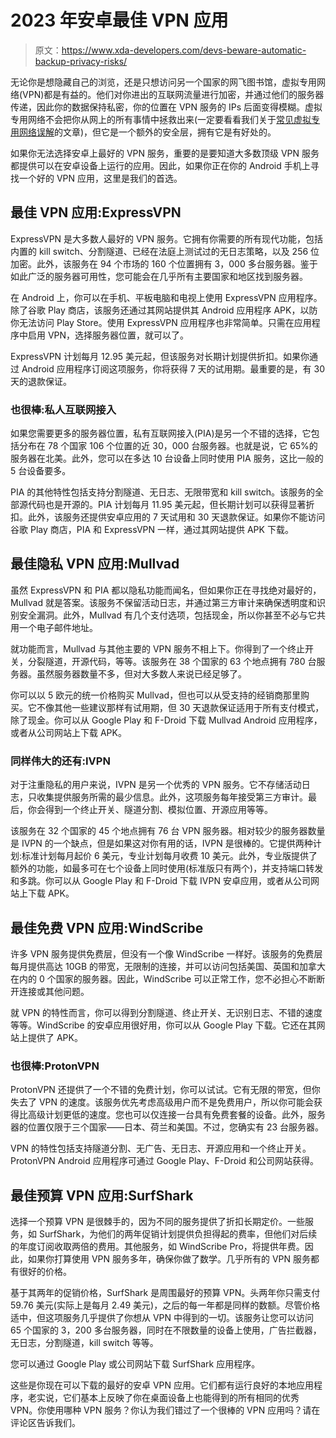 # 2023 年安卓最佳 VPN 应用

> 原文：<https://www.xda-developers.com/devs-beware-automatic-backup-privacy-risks/>

无论你是想隐藏自己的浏览，还是只想访问另一个国家的网飞图书馆，虚拟专用网络(VPN)都是有益的。他们对你进出的互联网流量进行加密，并通过他们的服务器传递，因此你的数据保持私密，你的位置在 VPN 服务的 IPs 后面变得模糊。虚拟专用网络不会把你从网上的所有事情中拯救出来(一定要看看我们关于[常见虚拟专用网络误解](https://www.xda-developers.com/vpn-safety-misunderstandings/)的文章)，但它是一个额外的安全层，拥有它是有好处的。

如果你无法选择安卓上最好的 VPN 服务，重要的是要知道大多数顶级 VPN 服务都提供可以在安卓设备上运行的应用。因此，如果你正在你的 Android 手机上寻找一个好的 VPN 应用，这里是我们的首选。

## 最佳 VPN 应用:ExpressVPN

ExpressVPN 是大多数人最好的 VPN 服务。它拥有你需要的所有现代功能，包括内置的 kill switch、分割隧道、已经在法庭上测试过的无日志策略，以及 256 位加密。此外，该服务在 94 个市场的 160 个位置拥有 3，000 多台服务器。鉴于如此广泛的服务器可用性，您可能会在几乎所有主要国家和地区找到服务器。

在 Android 上，你可以在手机、平板电脑和电视上使用 ExpressVPN 应用程序。除了谷歌 Play 商店，该服务还通过其网站提供其 Android 应用程序 APK，以防你无法访问 Play Store。使用 ExpressVPN 应用程序也非常简单。只需在应用程序中启用 VPN，选择服务器位置，就可以了。

ExpressVPN 计划每月 12.95 美元起，但该服务对长期计划提供折扣。如果你通过 Android 应用程序订阅这项服务，你将获得 7 天的试用期。最重要的是，有 30 天的退款保证。

### 也很棒:私人互联网接入

如果您需要更多的服务器位置，私有互联网接入(PIA)是另一个不错的选择，它包括分布在 78 个国家 106 个位置的近 30，000 台服务器。也就是说，它 65%的服务器在北美。此外，您可以在多达 10 台设备上同时使用 PIA 服务，这比一般的 5 台设备要多。

PIA 的其他特性包括支持分割隧道、无日志、无限带宽和 kill switch。该服务的全部源代码也是开源的。PIA 计划每月 11.95 美元起，但长期计划可以获得显著折扣。此外，该服务还提供安卓应用的 7 天试用和 30 天退款保证。如果你不能访问谷歌 Play 商店，PIA 和 ExpressVPN 一样，通过其网站提供 APK 下载。

## 最佳隐私 VPN 应用:Mullvad

虽然 ExpressVPN 和 PIA 都以隐私功能而闻名，但如果你正在寻找绝对最好的，Mullvad 就是答案。该服务不保留活动日志，并通过第三方审计来确保透明度和识别安全漏洞。此外，Mullvad 有几个支付选项，包括现金，所以你甚至不必与它共用一个电子邮件地址。

就功能而言，Mullvad 与其他主要的 VPN 服务不相上下。你得到了一个终止开关，分裂隧道，开源代码，等等。该服务在 38 个国家的 63 个地点拥有 780 台服务器。虽然服务器数量不多，但对大多数人来说已经足够了。

你可以以 5 欧元的统一价格购买 Mullvad，但也可以从受支持的经销商那里购买。它不像其他一些建议那样有试用期，但 30 天退款保证适用于所有支付模式，除了现金。你可以从 Google Play 和 F-Droid 下载 Mullvad Android 应用程序，或者从公司网站上下载 APK。

### 同样伟大的还有:IVPN

对于注重隐私的用户来说，IVPN 是另一个优秀的 VPN 服务。它不存储活动日志，只收集提供服务所需的最少信息。此外，这项服务每年接受第三方审计。最后，你会得到一个终止开关、隧道分割、模拟位置、开源应用等等。

该服务在 32 个国家的 45 个地点拥有 76 台 VPN 服务器。相对较少的服务器数量是 IVPN 的一个缺点，但是如果这对你有用的话，IVPN 是很棒的。它提供两种计划:标准计划每月起价 6 美元，专业计划每月收费 10 美元。此外，专业版提供了额外的功能，如最多可在七个设备上同时使用(标准版只有两个)，并支持端口转发和多跳。你可以从 Google Play 和 F-Droid 下载 IVPN 安卓应用，或者从公司网站上下载 APK。

## 最佳免费 VPN 应用:WindScribe

许多 VPN 服务提供免费层，但没有一个像 WindScribe 一样好。该服务的免费层每月提供高达 10GB 的带宽，无限制的连接，并可以访问包括美国、英国和加拿大在内的 0 个国家的服务器。因此，WindScribe 可以正常工作，您不必担心不断断开连接或其他问题。

就 VPN 的特性而言，你可以得到分割隧道、终止开关、无识别日志、不错的速度等等。WindScribe 的安卓应用很好用，你可以从 Google Play 下载。它还在其网站上提供了 APK。

### 也很棒:ProtonVPN

ProtonVPN 还提供了一个不错的免费计划，你可以试试。它有无限的带宽，但你失去了 VPN 的速度。该服务优先考虑高级用户而不是免费用户，所以你可能会获得比高级计划更低的速度。您也可以仅连接一台具有免费套餐的设备。此外，服务器的位置仅限于三个国家——日本、荷兰和美国。不过，您确实有 23 台服务器。

VPN 的特性包括支持隧道分割、无广告、无日志、开源应用和一个终止开关。ProtonVPN Android 应用程序可通过 Google Play、F-Droid 和公司网站获得。

## 最佳预算 VPN 应用:SurfShark

选择一个预算 VPN 是很棘手的，因为不同的服务提供了折扣长期定价。一些服务，如 SurfShark，为他们的两年促销计划提供负担得起的费率，但他们对后续的年度订阅收取两倍的费用。其他服务，如 WindScribe Pro，将提供年费。因此，如果你打算使用 VPN 服务多年，确保你做了数学。几乎所有的 VPN 服务都有很好的价格。

基于其两年的促销价格，SurfShark 是周围最好的预算 VPN。头两年你只需支付 59.76 美元(实际上是每月 2.49 美元)，之后的每一年都是同样的数额。尽管价格适中，但这项服务几乎提供了你想从 VPN 中得到的一切。该服务让您可以访问 65 个国家的 3，200 多台服务器，同时在不限数量的设备上使用，广告拦截器，无日志，分割隧道，kill switch 等等。

您可以通过 Google Play 或公司网站下载 SurfShark 应用程序。

这些是你现在可以下载的最好的安卓 VPN 应用。它们都有运行良好的本地应用程序，老实说，它们基本上反映了你在桌面设备上也能得到的所有相同的优秀 VPN。你使用哪种 VPN 服务？你认为我们错过了一个很棒的 VPN 应用吗？请在评论区告诉我们。